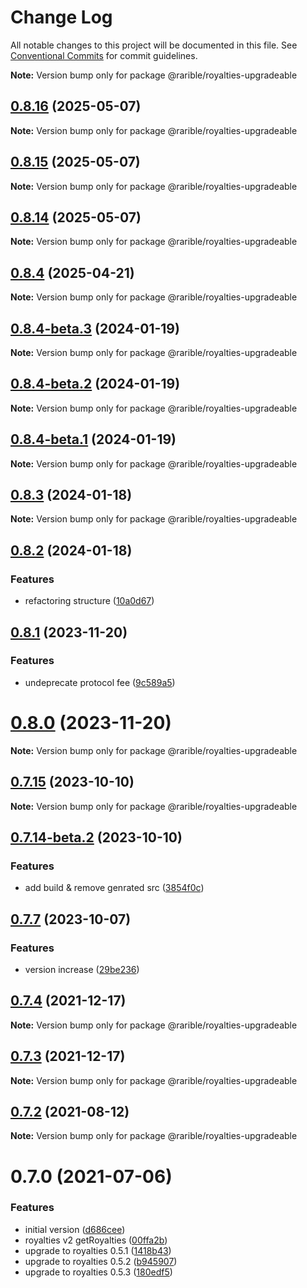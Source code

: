 # Change Log

All notable changes to this project will be documented in this file.
See [Conventional Commits](https://conventionalcommits.org) for commit guidelines.

**Note:** Version bump only for package @rarible/royalties-upgradeable

## [0.8.16](https://github.com/rariblecom/protocol-contracts/compare/v0.8.15...v0.8.16) (2025-05-07)

**Note:** Version bump only for package @rarible/royalties-upgradeable

## [0.8.15](https://github.com/rariblecom/protocol-contracts/compare/v0.8.14...v0.8.15) (2025-05-07)

**Note:** Version bump only for package @rarible/royalties-upgradeable

## [0.8.14](https://github.com/rariblecom/protocol-contracts/compare/v0.8.1...v0.8.14) (2025-05-07)

**Note:** Version bump only for package @rarible/royalties-upgradeable

## [0.8.4](https://github.com/rariblecom/protocol-contracts/compare/v0.8.1...v0.8.4) (2025-04-21)

**Note:** Version bump only for package @rarible/royalties-upgradeable

## [0.8.4-beta.3](https://github.com/rariblecom/protocol-contracts/compare/v0.8.4-beta.2...v0.8.4-beta.3) (2024-01-19)

**Note:** Version bump only for package @rarible/royalties-upgradeable

## [0.8.4-beta.2](https://github.com/rariblecom/protocol-contracts/compare/v0.8.4-beta.1...v0.8.4-beta.2) (2024-01-19)

**Note:** Version bump only for package @rarible/royalties-upgradeable

## [0.8.4-beta.1](https://github.com/rariblecom/protocol-contracts/compare/v0.8.3...v0.8.4-beta.1) (2024-01-19)

**Note:** Version bump only for package @rarible/royalties-upgradeable

## [0.8.3](https://github.com/rariblecom/protocol-contracts/compare/v0.8.2...v0.8.3) (2024-01-18)

**Note:** Version bump only for package @rarible/royalties-upgradeable

## [0.8.2](https://github.com/rariblecom/protocol-contracts/compare/v0.8.1...v0.8.2) (2024-01-18)

### Features

- refactoring structure ([10a0d67](https://github.com/rariblecom/protocol-contracts/commit/10a0d673d9a589aa8e341ea5e3aa9c0657cabe2d))

## [0.8.1](https://github.com/rariblecom/protocol-contracts/compare/v0.7.15...v0.8.1) (2023-11-20)

### Features

- undeprecate protocol fee ([9c589a5](https://github.com/rariblecom/protocol-contracts/commit/9c589a57028b2f541245f0e96557c535d1740bf9))

# [0.8.0](https://github.com/rariblecom/protocol-contracts/compare/v0.7.15...v0.8.0) (2023-11-20)

**Note:** Version bump only for package @rarible/royalties-upgradeable

## [0.7.15](https://github.com/rariblecom/protocol-contracts/compare/v0.7.14-beta.3...v0.7.15) (2023-10-10)

**Note:** Version bump only for package @rarible/royalties-upgradeable

## [0.7.14-beta.2](https://github.com/rariblecom/protocol-contracts/compare/v0.7.14-beta.1...v0.7.14-beta.2) (2023-10-10)

### Features

- add build & remove genrated src ([3854f0c](https://github.com/rariblecom/protocol-contracts/commit/3854f0c2581a721e079215ad0cdcec4680bca9fd))

## [0.7.7](https://github.com/rariblecom/protocol-contracts/compare/v0.3.0-beta7...v0.7.7) (2023-10-07)

### Features

- version increase ([29be236](https://github.com/rariblecom/protocol-contracts/commit/29be236fdfefbabf0922457a9fdc3e0a219088bd))

## [0.7.4](https://github.com/rariblecom/protocol-contracts/compare/@rarible/royalties-upgradeable@0.7.2...@rarible/royalties-upgradeable@0.7.4) (2021-12-17)

**Note:** Version bump only for package @rarible/royalties-upgradeable

## [0.7.3](https://github.com/rariblecom/protocol-contracts/compare/@rarible/royalties-upgradeable@0.7.2...@rarible/royalties-upgradeable@0.7.3) (2021-12-17)

**Note:** Version bump only for package @rarible/royalties-upgradeable

## [0.7.2](https://github.com/rariblecom/protocol-contracts/compare/@rarible/royalties-upgradeable@0.7.0...@rarible/royalties-upgradeable@0.7.2) (2021-08-12)

**Note:** Version bump only for package @rarible/royalties-upgradeable

# 0.7.0 (2021-07-06)

### Features

- initial version ([d686cee](https://github.com/rariblecom/protocol-contracts/commit/d686ceef68ae25045603a0199b25d5f951a56829))
- royalties v2 getRoyalties ([00ffa2b](https://github.com/rariblecom/protocol-contracts/commit/00ffa2b4ea0e503ae073a391d39538898cc529da))
- upgrade to royalties 0.5.1 ([1418b43](https://github.com/rariblecom/protocol-contracts/commit/1418b435e7798fc5b601ca4b5d3767e8ce7d5edc))
- upgrade to royalties 0.5.2 ([b945907](https://github.com/rariblecom/protocol-contracts/commit/b945907f429e92714bf48c9f911d7764ab9fbf3f))
- upgrade to royalties 0.5.3 ([180edf5](https://github.com/rariblecom/protocol-contracts/commit/180edf5a011b92db5a3b6b9200cb8b1647588164))
